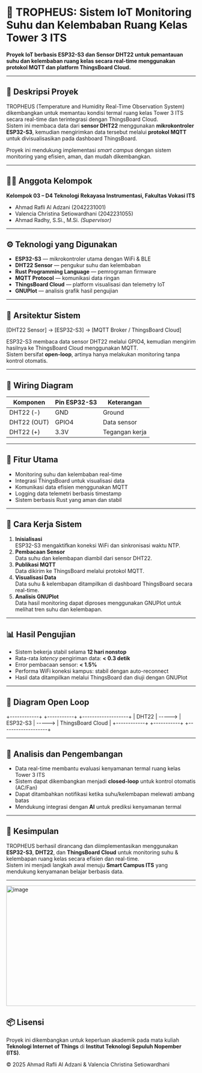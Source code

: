 # 🏫 TROPHEUS: Sistem IoT Monitoring Suhu dan Kelembaban Ruang Kelas Tower 3 ITS

**Proyek IoT berbasis ESP32-S3 dan Sensor DHT22 untuk pemantauan suhu dan kelembaban ruang kelas secara real-time menggunakan protokol MQTT dan platform ThingsBoard Cloud.**

---

## 📖 Deskripsi Proyek

TROPHEUS (Temperature and Humidity Real-Time Observation System) dikembangkan untuk memantau kondisi termal ruang kelas Tower 3 ITS secara real-time dan terintegrasi dengan ThingsBoard Cloud.  
Sistem ini membaca data dari **sensor DHT22** menggunakan **mikrokontroler ESP32-S3**, kemudian mengirimkan data tersebut melalui **protokol MQTT** untuk divisualisasikan pada dashboard ThingsBoard.

Proyek ini mendukung implementasi _smart campus_ dengan sistem monitoring yang efisien, aman, dan mudah dikembangkan.

---

## 👨‍💻 Anggota Kelompok

**Kelompok 03 – D4 Teknologi Rekayasa Instrumentasi, Fakultas Vokasi ITS**  
- Ahmad Rafli Al Adzani (2042231001)  
- Valencia Christina Setiowardhani (2042231055)  
- Ahmad Radhy, S.Si., M.Si. *(Supervisor)*  

---

## ⚙️ Teknologi yang Digunakan

- **ESP32-S3** — mikrokontroler utama dengan WiFi & BLE  
- **DHT22 Sensor** — pengukur suhu dan kelembaban  
- **Rust Programming Language** — pemrograman firmware  
- **MQTT Protocol** — komunikasi data ringan  
- **ThingsBoard Cloud** — platform visualisasi dan telemetry IoT  
- **GNUPlot** — analisis grafik hasil pengujian  

---

## 🧩 Arsitektur Sistem
[DHT22 Sensor] → [ESP32-S3] → [MQTT Broker / ThingsBoard Cloud]


ESP32-S3 membaca data sensor DHT22 melalui GPIO4, kemudian mengirim hasilnya ke ThingsBoard Cloud menggunakan MQTT.  
Sistem bersifat **open-loop**, artinya hanya melakukan monitoring tanpa kontrol otomatis.

---

## 🔧 Wiring Diagram

| Komponen | Pin ESP32-S3 | Keterangan |
|-----------|---------------|------------|
| DHT22 (-) | GND           | Ground |
| DHT22 (OUT) | GPIO4       | Data sensor |
| DHT22 (+) | 3.3V          | Tegangan kerja |

---

## 🚀 Fitur Utama

- Monitoring suhu dan kelembaban real-time  
- Integrasi ThingsBoard untuk visualisasi data  
- Komunikasi data efisien menggunakan MQTT  
- Logging data telemetri berbasis timestamp  
- Sistem berbasis Rust yang aman dan stabil  

---

## 🧠 Cara Kerja Sistem

1. **Inisialisasi**  
   ESP32-S3 mengaktifkan koneksi WiFi dan sinkronisasi waktu NTP.  
2. **Pembacaan Sensor**  
   Data suhu dan kelembapan diambil dari sensor DHT22.  
3. **Publikasi MQTT**  
   Data dikirim ke ThingsBoard melalui protokol MQTT.  
4. **Visualisasi Data**  
   Data suhu & kelembapan ditampilkan di dashboard ThingsBoard secara real-time.  
5. **Analisis GNUPlot**  
   Data hasil monitoring dapat diproses menggunakan GNUPlot untuk melihat tren suhu dan kelembapan.

---

## 📊 Hasil Pengujian

- Sistem bekerja stabil selama **12 hari nonstop**  
- Rata-rata _latency_ pengiriman data: **< 0.3 detik**  
- Error pembacaan sensor: **< 1.5%**  
- Performa WiFi koneksi kampus: stabil dengan auto-reconnect  
- Hasil data ditampilkan melalui ThingsBoard dan diuji dengan GNUPlot  

---

## 🧩 Diagram Open Loop

+------------+ +-----------+ +-------------------+
| DHT22 | -----> | ESP32-S3 | -----> | ThingsBoard Cloud |
+------------+ +-----------+ +-------------------+


---

## 🧪 Analisis dan Pengembangan

- Data real-time membantu evaluasi kenyamanan termal ruang kelas Tower 3 ITS  
- Sistem dapat dikembangkan menjadi **closed-loop** untuk kontrol otomatis (AC/Fan)  
- Dapat ditambahkan notifikasi ketika suhu/kelembapan melewati ambang batas  
- Mendukung integrasi dengan **AI** untuk prediksi kenyamanan termal  

---

## 🏁 Kesimpulan

TROPHEUS berhasil dirancang dan diimplementasikan menggunakan **ESP32-S3**, **DHT22**, dan **ThingsBoard Cloud** untuk monitoring suhu & kelembapan ruang kelas secara efisien dan real-time.  
Sistem ini menjadi langkah awal menuju **Smart Campus ITS** yang mendukung kenyamanan belajar berbasis data.

---
<img width="568" height="320" alt="image" src="https://github.com/user-attachments/assets/777c9961-2818-4c51-941d-cb2f142863cf" />


## 📦 Lisensi

Proyek ini dikembangkan untuk keperluan akademik pada mata kuliah **Teknologi Internet of Things** di **Institut Teknologi Sepuluh Nopember (ITS)**.

© 2025 Ahmad Rafli Al Adzani & Valencia Christina Setiowardhani
